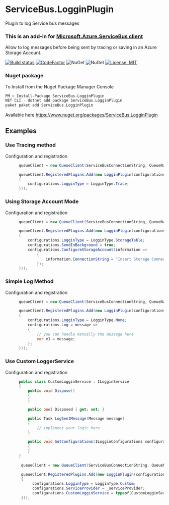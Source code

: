 # ServiceBus.LogginPlugin
Plugin to log Service bus messages

### This is an add-in for [Microsoft.Azure.ServiceBus client](https://github.com/Azure/azure-service-bus-dotnet/) 

Allow to log messages before being sent by tracing or saving in an Azure Storage Account.

[![Build status](https://ci.appveyor.com/api/projects/status/p8v6u2dud236vshu?svg=true)](https://ci.appveyor.com/project/davidrevoledo/servicebus-logginplugin)
[![CodeFactor](https://www.codefactor.io/repository/github/davidrevoledo/servicebus.logginplugin/badge)](https://www.codefactor.io/repository/github/davidrevoledo/servicebus.logginplugin)
![NuGet](https://img.shields.io/nuget/dt/ServiceBus.LogginPlugin.svg)
![NuGet](https://img.shields.io/nuget/v/ServiceBus.LogginPlugin.svg)
[![License: MIT](https://img.shields.io/badge/License-MIT-yellow.svg)](https://opensource.org/licenses/MIT)

### Nuget package

To Install from the Nuget Package Manager Console 

```sh
PM > Install-Package ServiceBus.LogginPlugin 
NET CLI - dotnet add package ServiceBus.LogginPlugin
paket paket add ServiceBus.LogginPlugin
```
Available here https://www.nuget.org/packages/ServiceBus.LogginPlugin

    
## Examples
### Use Tracing method 

Configuration and registration

```c#
      queueClient = new QueueClient(ServiceBusConnectionString, QueueName);

      queueClient.RegisteredPlugins.Add(new LogginPlugin(configurations =>
      {
          configurations.LogginType = LogginType.Trace;
      }));
```        

### Using Storage Account Mode

Configuration and registration

```c#
      queueClient = new QueueClient(ServiceBusConnectionString, QueueName);

      queueClient.RegisteredPlugins.Add(new LogginPlugin(configurations =>
      {
          configurations.LogginType = LogginType.StorageTable;
          configurations.SendInBackground = true;
          configurations.ConfigureStorageAccount(information =>
              {
                  information.ConnectionString = "Insert Storage Connection string";
              });
      }));
```  

### Simple Log Method

Configuration and registration

```c#
      queueClient = new QueueClient(ServiceBusConnectionString, QueueName);

      queueClient.RegisteredPlugins.Add(new LogginPlugin(configurations =>
      {
          configurations.LogginType = LogginType.None;
          configurations.Log = message =>
          {
              // you can handle manually the message here
              var m1 = message;
          };
      }));
```  

### Use Custom LoggerService 

Configuration and registration

```c#
      public class CustomLogginService : ILogginService
      {
          public void Dispose()
          {
          }

          public bool Disposed { get; set; }

          public Task LogSentMessage(Message message)
          {
              // implement your logic here
          }

          public void SetConfigurations(ILogginConfigurations configurations)
          {
          }
      }
      
       queueClient = new QueueClient(ServiceBusConnectionString, QueueName);

       queueClient.RegisteredPlugins.Add(new LogginPlugin(configurations =>
       {
            configurations.LogginType = LogginType.Custom;
            configurations.ServiceProvider = _serviceProvider;
            configurations.CustomLogginService = typeof(CustomLogginService);
       }));
```      
